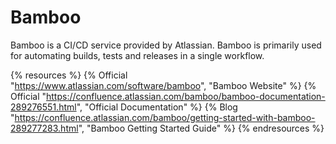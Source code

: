 # Bamboo

Bamboo is a CI/CD service provided by Atlassian. Bamboo is primarily used for automating builds, tests and releases in a single workflow.

{% resources %}
  {% Official "https://www.atlassian.com/software/bamboo", "Bamboo Website" %}
  {% Official "https://confluence.atlassian.com/bamboo/bamboo-documentation-289276551.html", "Official Documentation" %}
  {% Blog "https://confluence.atlassian.com/bamboo/getting-started-with-bamboo-289277283.html", "Bamboo Getting Started Guide" %}
{% endresources %}
